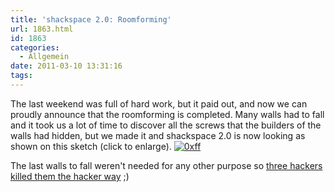 ```yaml
---
title: 'shackspace 2.0: Roomforming'
url: 1863.html
id: 1863
categories:
  - Allgemein
date: 2011-03-10 13:31:16
tags:
---
```


The last weekend was full of hard work, but it paid out, and now we can proudly announce that the roomforming is completed.
Many walls had to fall and it took us a lot of time to discover all the screws that the builders of the walls had hidden, but we made it and shackspace 2.0 is now looking as shown on this sketch (click to enlarge).
[![](https://blog.shackspace.de/wp-content/uploads/2011/03/0xff1-300x91.png "0xff")](https://blog.shackspace.de/wp-content/uploads/2011/03/0xff1.png)

The last walls to fall weren't needed for any other purpose so [three hackers killed them the hacker way](https://blog.shackspace.de/?p=1865) ;)